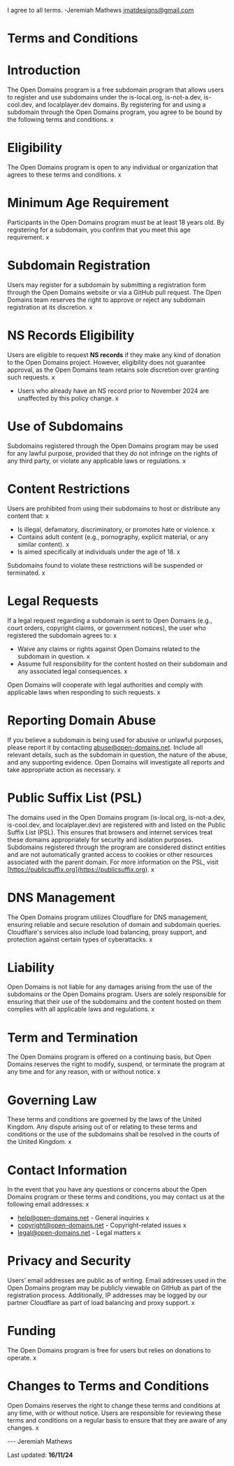 I agree to all terms. -Jeremiah Mathews jmatdesigns@gmail.com
# Terms and Conditions  

# Introduction  
The Open Domains program is a free subdomain program that allows users to register and use subdomains under the is-local.org, is-not-a.dev, is-cool.dev, and localplayer.dev domains. By registering for and using a subdomain through the Open Domains program, you agree to be bound by the following terms and conditions. x 

# Eligibility  
The Open Domains program is open to any individual or organization that agrees to these terms and conditions. x 

# Minimum Age Requirement  
Participants in the Open Domains program must be at least 18 years old. By registering for a subdomain, you confirm that you meet this age requirement. x 

# Subdomain Registration  
Users may register for a subdomain by submitting a registration form through the Open Domains website or via a GitHub pull request. The Open Domains team reserves the right to approve or reject any subdomain registration at its discretion.  x

# NS Records Eligibility  
Users are eligible to request **NS records** if they make any kind of donation to the Open Domains project. However, eligibility does not guarantee approval, as the Open Domains team retains sole discretion over granting such requests. x 
- Users who already have an NS record prior to November 2024 are unaffected by this policy change. x 

# Use of Subdomains  
Subdomains registered through the Open Domains program may be used for any lawful purpose, provided that they do not infringe on the rights of any third party, or violate any applicable laws or regulations. x

# Content Restrictions  
Users are prohibited from using their subdomains to host or distribute any content that:  x
- Is illegal, defamatory, discriminatory, or promotes hate or violence. x 
- Contains adult content (e.g., pornography, explicit material, or any similar content). x 
- Is aimed specifically at individuals under the age of 18. x 

Subdomains found to violate these restrictions will be suspended or terminated. x 

# Legal Requests  
If a legal request regarding a subdomain is sent to Open Domains (e.g., court orders, copyright claims, or government notices), the user who registered the subdomain agrees to: x 
- Waive any claims or rights against Open Domains related to the subdomain in question. x 
- Assume full responsibility for the content hosted on their subdomain and any associated legal consequences. x 

Open Domains will cooperate with legal authorities and comply with applicable laws when responding to such requests. x 

# Reporting Domain Abuse  
If you believe a subdomain is being used for abusive or unlawful purposes, please report it by contacting abuse@open-domains.net. Include all relevant details, such as the subdomain in question, the nature of the abuse, and any supporting evidence. Open Domains will investigate all reports and take appropriate action as necessary. x 

# Public Suffix List (PSL)  
The domains used in the Open Domains program (is-local.org, is-not-a.dev, is-cool.dev, and localplayer.dev) are registered with and listed on the Public Suffix List (PSL). This ensures that browsers and internet services treat these domains appropriately for security and isolation purposes. Subdomains registered through the program are considered distinct entities and are not automatically granted access to cookies or other resources associated with the parent domain. For more information on the PSL, visit [https://publicsuffix.org](https://publicsuffix.org). x 

# DNS Management  
The Open Domains program utilizes Cloudflare for DNS management, ensuring reliable and secure resolution of domain and subdomain queries. Cloudflare's services also include load balancing, proxy support, and protection against certain types of cyberattacks. x 

# Liability  
Open Domains is not liable for any damages arising from the use of the subdomains or the Open Domains program. Users are solely responsible for ensuring that their use of the subdomains and the content hosted on them complies with all applicable laws and regulations. x 

# Term and Termination  
The Open Domains program is offered on a continuing basis, but Open Domains reserves the right to modify, suspend, or terminate the program at any time and for any reason, with or without notice. x 

# Governing Law  
These terms and conditions are governed by the laws of the United Kingdom. Any dispute arising out of or relating to these terms and conditions or the use of the subdomains shall be resolved in the courts of the United Kingdom. x 

# Contact Information  
In the event that you have any questions or concerns about the Open Domains program or these terms and conditions, you may contact us at the following email addresses: x 
- help@open-domains.net - General inquiries x 
- copyright@open-domains.net - Copyright-related issues x 
- legal@open-domains.net - Legal matters x 

# Privacy and Security  
Users’ email addresses are public as of writing. Email addresses used in the Open Domains program may be publicly viewable on GitHub as part of the registration process. Additionally, IP addresses may be logged by our partner Cloudflare as part of load balancing and proxy support. x 

# Funding  
The Open Domains program is free for users but relies on donations to operate. x 

# Changes to Terms and Conditions  
Open Domains reserves the right to change these terms and conditions at any time, with or without notice. Users are responsible for reviewing these terms and conditions on a regular basis to ensure that they are aware of any changes. x 

---  Jeremiah Mathews

Last updated: **16/11/24**
